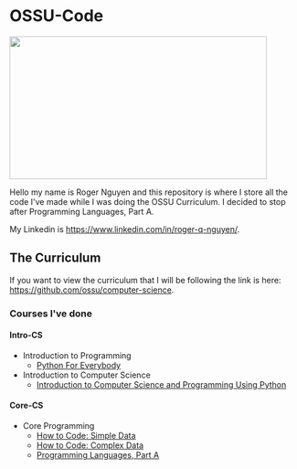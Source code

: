 # OSSU-Code

<img src="https://camo.githubusercontent.com/c9ac22ae1c792937eb759c5dac63ed3159488ede5d60faac81acfb3303c57f02/687474703a2f2f692e696d6775722e636f6d2f6b5959435874432e706e67" width="450" height="250">

Hello my name is Roger Nguyen and this repository is where I store all the code I've made while I was doing the OSSU Curriculum. 
I decided to stop after Programming Languages, Part A.

My Linkedin is https://www.linkedin.com/in/roger-q-nguyen/.

## The Curriculum

If you want to view the curriculum that I will be following the link is here: https://github.com/ossu/computer-science.

### Courses I've done
#### Intro-CS
* Introduction to Programming
  * [Python For Everybody](https://github.com/rqnguyen100/OSSU-Code/tree/main/Python%20for%20Everybody)
* Introduction to Computer Science
  * [Introduction to Computer Science and Programming Using Python](https://github.com/rqnguyen100/OSSU-Code/tree/main/Introduction%20to%20Computer%20Science%20and%20Programming%20using%20Python)
#### Core-CS
* Core Programming
  * [How to Code: Simple Data](https://github.com/rqnguyen100/OSSU-Code/tree/main/How%20to%20Code:%20Simple%20Data)
  * [How to Code: Complex Data](https://github.com/rqnguyen100/OSSU-Code/tree/main/How%20to%20Code:%20Complex%20Data)
  * [Programming Languages, Part A](https://github.com/rqnguyen100/OSSU-Code/tree/main/Programming%20Languages,%20Part%20A)
